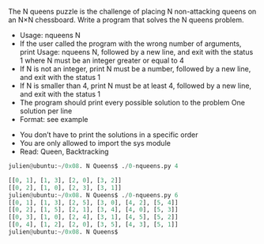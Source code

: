 The N queens puzzle is the challenge of placing N non-attacking queens on an N×N chessboard. Write a program that solves the N queens problem.

* Usage: nqueens N
* If the user called the program with the wrong number of arguments, print Usage: nqueens N, followed by a new line, and exit with the status 1
where N must be an integer greater or equal to 4
* If N is not an integer, print N must be a number, followed by a new line, and exit with the status 1
* If N is smaller than 4, print N must be at least 4, followed by a new line, and exit with the status 1
* The program should print every possible solution to the problem
One solution per line
* Format: see example
- You don’t have to print the solutions in a specific order
- You are only allowed to import the sys module
- Read: Queen, Backtracking

```python
julien@ubuntu:~/0x08. N Queens$ ./0-nqueens.py 4

[[0, 1], [1, 3], [2, 0], [3, 2]]
[[0, 2], [1, 0], [2, 3], [3, 1]]
julien@ubuntu:~/0x08. N Queens$ ./0-nqueens.py 6
[[0, 1], [1, 3], [2, 5], [3, 0], [4, 2], [5, 4]]
[[0, 2], [1, 5], [2, 1], [3, 4], [4, 0], [5, 3]]
[[0, 3], [1, 0], [2, 4], [3, 1], [4, 5], [5, 2]]
[[0, 4], [1, 2], [2, 0], [3, 5], [4, 3], [5, 1]]
julien@ubuntu:~/0x08. N Queens$ 
```
